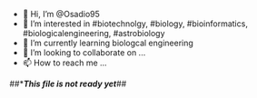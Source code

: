 - 👋 Hi, I’m @Osadio95
- 👀 I’m interested in #biotechnolgy, #biology, #bioinformatics, #biologicalengineering, #astrobiology
- 🌱 I’m currently learning biologcal engineering
- 💞️ I’m looking to collaborate on ...
- 📫 How to reach me ...

##****This file is not ready yet***##
<!---
Osadio95/Osadio95 is a ✨ special ✨ repository because its `README.md` (this file) appears on your GitHub profile.
You can click the Preview link to take a look at your changes.
--->
